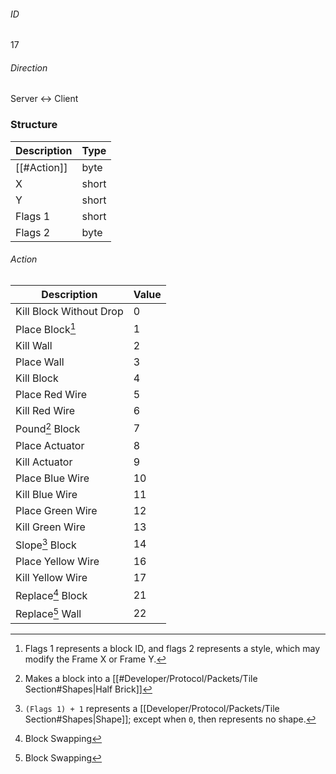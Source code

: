 ###### ID
17

###### Direction
Server <-> Client

### Structure
| Description | Type  |
|-------------|-------|
| [[#Action]] | byte  |
| X           | short |
| Y           | short |
| Flags 1     | short |
| Flags 2     | byte  |

###### Action
| Description             | Value |
|-------------------------|-------|
| Kill Block Without Drop | 0     |
| Place Block[^1]         | 1     |
| Kill Wall               | 2     |
| Place Wall              | 3     |
| Kill Block              | 4     |
| Place Red Wire          | 5     |
| Kill Red Wire           | 6     |
| Pound[^2] Block         | 7     |
| Place Actuator          | 8     |
| Kill Actuator           | 9     |
| Place Blue Wire         | 10    |
| Kill Blue Wire          | 11    |
| Place Green Wire        | 12    |
| Kill Green Wire         | 13    |
| Slope[^3] Block         | 14    |
| Place Yellow Wire       | 16    |
| Kill Yellow Wire        | 17    |
| Replace[^4] Block       | 21    |
| Replace[^4] Wall        | 22    |

[^1]: Flags 1 represents a block ID, and flags 2 represents a style, which may modify the Frame X or Frame Y.
[^2]: Makes a block into a [[#Developer/Protocol/Packets/Tile Section#Shapes|Half Brick]]
[^3]: `(Flags 1) + 1` represents a  [[Developer/Protocol/Packets/Tile Section#Shapes|Shape]]; except when `0`, then represents no shape.
[^4]: Block Swapping

